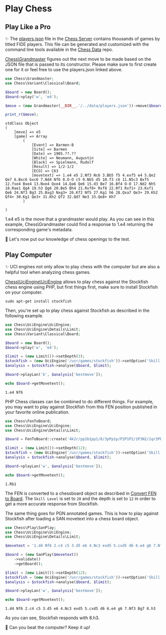 # Play Chess

## Play Like a Pro

✨ The [players.json](https://github.com/chesslablab/chess-server/blob/main/data/players.json) file in the [Chess Server](https://github.com/chesslablab/chess-server) contains thousands of games by titled FIDE players. This file can be generated and customized with the command line tools available in the [Chess Data](https://github.com/chesslablab/chess-data) repo.

[Chess\Grandmaster](https://github.com/chesslablab/php-chess/blob/main/tests/unit/GrandmasterTest.php) figures out the next move to be made based on the JSON file that is passed to its constructor. Please make sure to first create one for it or feel free to use the players.json linked above.

```php
use Chess\Grandmaster;
use Chess\Variant\Classical\Board;

$board = new Board();
$board->play('w', 'e4');

$move = (new Grandmaster(__DIR__.'/../data/players.json'))->move($board);

print_r($move);
```

```text
stdClass Object
(
    [move] => e5
    [game] => Array
        (
            [Event] => Barmen-B
            [Site] => Barmen
            [Date] => 1905.??.??
            [White] => Neumann, Augustin
            [Black] => Spielmann, Rudolf
            [Result] => 1/2-1/2
            [ECO] => C63
            [movetext] => 1.e4 e5 2.Nf3 Nc6 3.Bb5 f5 4.exf5 e4 5.Qe2 Qe7 6.Bxc6 bxc6 7.Nd4 Nf6 8.O-O c5 9.Nb5 d5 10.f3 c6 11.N5c3 Bxf5 12.fxe4 Bxe4 13.Nxe4 Qxe4 14.Qa6 Qe6 15.d3 Be7 16.Bf4 O-O 17.Nd2 Nh5 18.Rae1 Qg4 19.h3 Qg6 20.Be5 Bh4 21.Rxf8+ Rxf8 22.Rf1 Rxf1+ 23.Kxf1 Qe6 24.Nf3 Bg3 25.Bxg3 Nxg3+ 26.Kf2 Nf5 27.Kg1 h6 28.Qxa7 Qe3+ 29.Kh2 Qf4+ 30.Kg1 Qe3+ 31.Kh2 Qf2 32.Qd7 Ne3 33.Qe8+ Kh7
        )

)
```

1.e4 e5 is the move that a grandmaster would play. As you can see in this example, Chess\Grandmaster could find a response to 1.e4 returning the corresponding game's metadata.

🎉 Let's now put our knowledge of chess openings to the test.

## Play Computer

✨ UCI engines not only allow to play chess with the computer but are also a helpful tool when analyzing chess games.

[Chess\UciEngine\UciEngine](https://github.com/chesslablab/php-chess/blob/main/tests/unit/UciEngine/UciEngineTest.php) allows to play chess against the Stockfish chess engine using PHP, but first things first, make sure to install Stockfish on your computer.

```text
sudo apt-get install stockfish
```

Then, you're set up to play chess against Stockfish as described in the following example.

```php
use Chess\UciEngine\UciEngine;
use Chess\UciEngine\Details\Limit;
use Chess\Variant\Classical\Board;

$board = new Board();
$board->play('w', 'e4');

$limit = (new Limit())->setDepth(3);
$stockfish = (new UciEngine('/usr/games/stockfish'))->setOption('Skill Level', 9);
$analysis = $stockfish->analyse($board, $limit);

$board->playLan('b', $analysis['bestmove']);

echo $board->getMovetext();
```

```text
1.e4 Nf6
```

PHP Chess classes can be combined to do different things. For example, you may want to play against Stockfish from this FEN position published in your favorite online publication.

```php
use Chess\FenToBoard;
use Chess\UciEngine\UciEngine;
use Chess\UciEngine\Details\Limit;

$board = FenToBoard::create('4k2r/pp1b1pp1/8/3pPp1p/P2P1P2/1P3N2/1qr3PP/R3QR1K w k -');

$limit = (new Limit())->setDepth(12);
$stockfish = (new UciEngine('/usr/games/stockfish'))->setOption('Skill Level', 20);
$analysis = $stockfish->analyse($board, $limit);

$board->playLan('w', $analysis['bestmove']);

echo $board->getMovetext();
```

```text
1.Rb1
```

The FEN is converted to a chessboard object as described in [Convert FEN to Board](https://php-chess.docs.chesslablab.org/convert-fen-to-board/). The `Skill Level` is set to `20` and the depth is set to `12` in order to get a more accurate response from Stockfish.

The same thing goes for PGN annotated games. This is how to play against Stockfish after loading a SAN movetext into a chess board object.

```php
use Chess\Play\SanPlay;
use Chess\UciEngine\UciEngine;
use Chess\UciEngine\Details\Limit;

$movetext = '1.d4 Nf6 2.c4 c5 3.d5 e6 4.Nc3 exd5 5.cxd5 d6 6.e4 g6 7.Nf3 Bg7';

$board = (new SanPlay($movetext))
    ->validate()
    ->getBoard();

$limit = (new Limit())->setDepth(12);
$stockfish = (new UciEngine('/usr/games/stockfish'))->setOption('Skill Level', 20);
$analysis = $stockfish->analyse($board, $limit);

$board->playLan('w', $analysis['bestmove']);

echo $board->getMovetext();
```

```text
1.d4 Nf6 2.c4 c5 3.d5 e6 4.Nc3 exd5 5.cxd5 d6 6.e4 g6 7.Nf3 Bg7 8.h3
```

As you can see, Stockfish responds with 8.h3.

🎉 Can you beat the computer? Keep it up!

